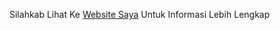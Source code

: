 Silahkab Lihat Ke
[Website Saya](https://wildanpurwana123.000webhostapp.com/ "Website Saya")
Untuk Informasi Lebih Lengkap